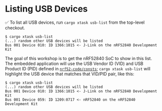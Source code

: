 # Listing USB Devices

✅ To list all USB devices, run `cargo xtask usb-list` from the top-level checkout.

```console
$ cargo xtask usb-list
(...) random other USB devices will be listed
Bus 001 Device 010: ID 1366:1015 <- J-Link on the nRF52840 Development Kit
```

The goal of this workshop is to get the nRF52840 SoC to show in this list. The embedded application will use the USB Vendor ID (VID) and USB Product ID (PID) defined in [`nrf52-code/consts`](../../nrf52-code/consts); `cargo xtask usb-list` will highlight the USB device that matches that VID/PID pair, like this:

```console
$ cargo xtask usb-list
(...) random other USB devices will be listed
Bus 001 Device 010: ID 1366:1015 <- J-Link on the nRF52840 Development Kit
Bus 001 Device 059: ID 1209:0717 <- nRF52840 on the nRF52840 Development Kit
```
